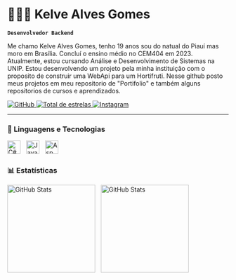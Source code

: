 # 👨🏻‍💻 Kelve Alves Gomes

**`Desenvolvedor Backend`**

Me chamo Kelve Alves Gomes, tenho 19 anos sou do natual do Piauí mas moro em Brasília. Concluí o ensino médio no CEM404 em 2023. Atualmente, estou cursando Análise e Desenvolvimento de Sistemas na UNIP. Estou desenvolvendo um projeto pela minha instituição com o proposito de construir uma WebApi para um Hortifruti. Nesse github posto meus projetos em meu repositorio de "Portifolio" e também alguns repositorios de cursos e aprendizados.

<p align="left">
    <a href="https://github.com/LittleAnjel">
        <img 
            alt="GitHub" 
            title="Meu github" 
            src="https://custom-icon-badges.demolab.com/github/followers/LittleAnjel?color=236ad3&labelColor=1155ba&style=for-the-badge&logo=github&label=Seguidores&logoColor=white"
        />
    </a>
    <a href="https://github.com/LittleAnjel">
        <img 
            alt="Total de estrelas" 
            title="Total de estrelas GitHub" 
            src="https://custom-icon-badges.demolab.com/github/stars/LittleAnjel?color=55960c&style=for-the-badge&labelColor=488207&logo=star&label=estrelas"
        />
    </a>
   <a href="https://instagram.com/Kelve_kag">
        <img 
            alt="Instagram" 
            title="Meu Instagram"
            src="https://custom-icon-badges.demolab.com/badge/Instagram-DD2A7B?style=for-the-badge&logo=instagram"
        />
    </a> 
</p>

---

### 🤖 Linguagens e Tecnologias

<!--<img 
    align="left" 
    alt="HTML"
    title="HTML" 
    width="30px" 
    style="padding-right: 10px;" 
    src="https://cdn.jsdelivr.net/gh/devicons/devicon@latest/icons/html5/html5-original.svg" 
/>
<img 
    align="left" 
    alt="CSS" 
    title="CSS"
    width="30px" 
    style="padding-right: 10px;" 
    src="https://cdn.jsdelivr.net/gh/devicons/devicon@latest/icons/css3/css3-original.svg" 
/>/>-->

<img 
    align="left" 
    alt="C#" 
    title="C#"
    width="30px" 
    style="padding-right: 10px;" 
    src="https://cdn.jsdelivr.net/gh/devicons/devicon@latest/icons/csharp/csharp-original.svg"
/>
<img 
    align="left" 
    alt="Java" 
    title="Java"
    width="30px" 
    style="padding-right: 10px;"
    src="https://cdn.jsdelivr.net/gh/devicons/devicon@latest/icons/java/java-original.svg"
/>

<img 
    align="left" 
    alt="Asp.NET" 
    title="Asp.NE"
    width="30px" 
    style="padding-right: 10px;" 
    src="https://cdn.jsdelivr.net/gh/devicons/devicon@latest/icons/dotnetcore/dotnetcore-original.svg"
 />

<!--<img 
    align="left" 
    alt="TypeScript"
    title="TypeScript" 
    width="30px" 
    style="padding-right: 10px;" 
    src="https://cdn.jsdelivr.net/gh/devicons/devicon@latest/icons/typescript/typescript-original.svg" 


<img 
    align="left" 
    alt="Bootstrap"
    title="Bootstrap" 
    width="30px" 
    style="padding-right: 10px;" 
    src="https://cdn.jsdelivr.net/gh/devicons/devicon@latest/icons/bootstrap/bootstrap-original.svg" 
/>
/>-->


<br/>
<br/>

### 📊 Estatísticas

<p>
  <img 
    align="left" 
    alt="GitHub Stats" 
    height="200" 
    style="padding-right: 10px;" 
    src="https://github-readme-stats.vercel.app/api?username=LittleAnjel&theme=midnight-purple&include_all_commits=true&show_icons=true&hide_border=false&count_private=false" 
  />

<img 
      align="left" 
      alt="GitHub Stats" 
      height="200" 
      src="https://github-readme-stats.vercel.app/api/top-langs/?username=LittleAnjel&theme=midnight-purple&show_icons=true&hide_border=false&layout=compact&custom_title=Tecnologias&langs_count=2" 
  />
  

</p>
